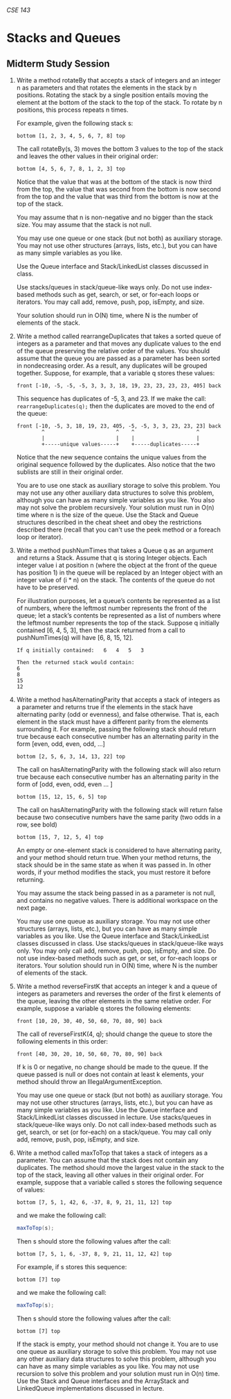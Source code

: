 _CSE 143_

# Stacks and Queues
## Midterm Study Session

1. Write a method rotateBy that accepts a stack of integers and an integer n as parameters and that rotates the elements in the stack by n positions. Rotating the stack by a single position entails moving the element at the bottom of the stack to the top of the stack. To rotate by n positions, this process repeats n times.

	For example, given the following stack s:

	```
	bottom [1, 2, 3, 4, 5, 6, 7, 8] top
	```

	The call rotateBy(s, 3) moves the bottom 3 values to the top of the stack and leaves the other values in their original order:

	```
	bottom [4, 5, 6, 7, 8, 1, 2, 3] top
	```

	Notice that the value that was at the bottom of the stack is now third from the top, the value that was second from the bottom is now second from the top and the value that was third from the bottom is now at the top of the stack.

	You may assume that n is non-negative and no bigger than the stack size. You may assume that the stack is not null.

	You may use one queue or one stack (but not both) as auxiliary storage. You may not use other structures (arrays, lists, etc.), but you can have as many simple variables as you like.

	Use the Queue interface and Stack/LinkedList classes discussed in class.

	Use stacks/queues in stack/queue-like ways only. Do not use index-based methods such as get, search, or set, or for-each loops or iterators. You may call add, remove, push, pop, isEmpty, and size.

	Your solution should run in O(N) time, where N is the number of elements of the stack.

1. Write a method called rearrangeDuplicates that takes a sorted queue of integers as a parameter and that moves any duplicate values to the end of the queue preserving the relative order of the values. You should assume that the queue you are passed as a parameter has been sorted in nondecreasing order. As a result, any duplicates will be grouped together. Suppose, for example, that a variable q stores these values:

	```
	front [-10, -5, -5, -5, 3, 3, 3, 18, 19, 23, 23, 23, 23, 405] back
	```

	This sequence has duplicates of -5, 3, and 23. If we make the call: `rearrangeDuplicates(q);` then the duplicates are moved to the end of the queue:

	```
	front [-10, -5, 3, 18, 19, 23, 405, -5, -5, 3, 3, 23, 23, 23] back
	        ^                       ^    ^                    ^
	        |                       |    |                    |
	        +-----unique values-----+    +-----duplicates-----+
	```

	Notice that the new sequence contains the unique values from the original sequence followed by the duplicates. Also notice that the two sublists are still in their original order.

	You are to use one stack as auxiliary storage to solve this problem. You may not use any other auxiliary data structures to solve this problem, although you can have as many simple variables as you like. You also may not solve the problem recursively. Your solution must run in O(n) time where n is the size of the queue. Use the Stack and Queue structures described in the cheat sheet and obey the restrictions described there (recall that you can't use the peek method or a foreach loop or iterator).

1. Write a method pushNumTimes that takes a Queue q as an argument and returns a Stack. Assume that q is storing Integer objects. Each integer value i at position n (where the object at the front of the queue has position 1) in the queue will be replaced by an Integer object with an integer value of (i * n) on the stack. The contents of the queue do not have to be preserved.

	For illustration purposes, let a queue’s contents be represented as a list of numbers, where the leftmost number represents the front of the queue; let a stack’s contents be represented as a list of numbers where the leftmost number represents the top of the stack. Suppose q initially contained [6, 4, 5, 3], then the stack returned from a call to pushNumTimes(q) will have [6, 8, 15, 12].

	```
	If q initially contained: 	6	4	5	3

	Then the returned stack would contain:
	6
	8
	15
	12
	```

1. Write a method hasAlternatingParity that accepts a stack of integers as a parameter and returns true if the elements in the stack have alternating parity (odd or evenness), and false otherwise. That is, each element in the stack must have a different parity from the elements surrounding it. For example, passing the following stack should return true because each consecutive number has an alternating parity in the form [even, odd, even, odd, …]

	```
	bottom [2, 5, 6, 3, 14, 13, 22] top
	```

	The call on hasAlternatingParity with the following stack will also return true because each consecutive number has an alternating parity in the form of [odd, even, odd, even … ]

	```
	bottom [15, 12, 15, 6, 5] top
	```

	The call on hasAlternatingParity with the following stack will return false because two consecutive numbers have the same parity (two odds in a row, see bold)

	```
	bottom [15, 7, 12, 5, 4] top
	```

	An empty or one-element stack is considered to have alternating parity, and your method should return true. When your method returns, the stack should be in the same state as when it was passed in. In other words, if your method modifies the stack, you must restore it before returning.

	You may assume the stack being passed in as a parameter is not null, and contains no negative values. There is additional workspace on the next page.

	You may use one queue as auxiliary storage. You may not use other structures (arrays, lists, etc.), but you can have as many simple variables as you like. Use the Queue interface and Stack/LinkedList classes discussed in class. Use stacks/queues in stack/queue-like ways only. You may only call add, remove, push, pop, isEmpty, and size. Do not use index-based methods such as get, or set, or for-each loops or iterators. Your solution should run in O(N) time, where N is the number of elements of the stack.

1. Write a method reverseFirstK that accepts an integer k and a queue of integers as parameters and reverses the order of the first k elements of the queue, leaving the other elements in the same relative order. For example, suppose a variable q stores the following elements:

	```
	front [10, 20, 30, 40, 50, 60, 70, 80, 90] back
	```

	The call of reverseFirstK(4, q); should change the queue to store the following elements in this order:

	```
	front [40, 30, 20, 10, 50, 60, 70, 80, 90] back
	```

	If k is 0 or negative, no change should be made to the queue. If the queue passed is null or does not contain at least k elements, your method should throw an IllegalArgumentException.

	You may use one queue or stack (but not both) as auxiliary storage. You may not use other structures (arrays, lists, etc.), but you can have as many simple variables as you like. Use the Queue interface and Stack/LinkedList classes discussed in lecture. Use stacks/queues in stack/queue-like ways only.  Do not call index-based methods such as get, search, or set (or for-each) on a stack/queue.  You may call only add, remove, push, pop, isEmpty, and size.

1. Write a method called maxToTop that takes a stack of integers as a parameter. You can assume that the stack does not contain any duplicates. The method should move the largest value in the stack to the top of the stack, leaving all other values in their original order. For example, suppose that a variable called s stores the following sequence of values:

	```
	bottom [7, 5, 1, 42, 6, -37, 8, 9, 21, 11, 12] top
	```

	and we make the following call:

	```java
	maxToTop(s);
	```

	Then s should store the following values after the call:

	```
	bottom [7, 5, 1, 6, -37, 8, 9, 21, 11, 12, 42] top
	```

	For example, if s stores this sequence:

	```
	bottom [7] top
	```

	and we make the following call:

	```java
	maxToTop(s);
	```

	Then s should store the following values after the call:

	```
	bottom [7] top
	```

	If the stack is empty, your method should not change it. You are to use one queue as auxiliary storage to solve this problem. You may not use any other auxiliary data structures to solve this problem, although you can have as many simple variables as you like. You may not use recursion to solve this problem and your solution must run in O(n) time. Use the Stack and Queue interfaces and the ArrayStack and LinkedQueue implementations discussed in lecture.